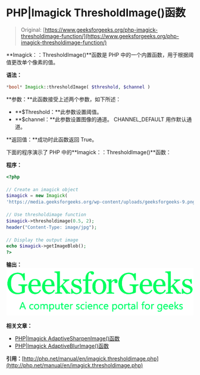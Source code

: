 # PHP|Imagick ThresholdImage()函数

> Original: [https://www.geeksforgeeks.org/php-imagick-thresholdimage-function/](https://www.geeksforgeeks.org/php-imagick-thresholdimage-function/)

**Imagick：：ThresholdImage()**函数是 PHP 中的一个内置函数，用于根据阈值更改单个像素的值。

**语法：**

```php
*bool* Imagick::thresholdImage( $threshold, $channel )
```

**参数：**此函数接受上述两个参数，如下所述：

*   **$Threshold：**此参数设置阈值。
*   **$channel：**此参数设置图像的通道。 CHANNEL_DEFAULT 用作默认通道。

**返回值：**成功时此函数返回 True。

下面的程序演示了 PHP 中的**Imagick：：ThresholdImage()**函数：

**程序：**

```php
<?php

// Create an imagick object
$imagick = new Imagick(
'https://media.geeksforgeeks.org/wp-content/uploads/geeksforgeeks-9.png');

// Use thresholdimage function
$imagick->thresholdimage(0.5, 2);
header("Content-Type: image/jpg");

// Display the output image
echo $imagick->getImageBlob();
?>
```

**输出：**
![thresholdimage](img/1e7771e358ab51105c9b732cb8696bce.png)

**相关文章：**

*   [PHP|Imagick AdaptiveSharpenImage()函数](https://www.geeksforgeeks.org/php-imagick-adaptivesharpenimage-function/)
*   [PHP|Imagick AdaptiveBlurImage()函数](https://www.geeksforgeeks.org/php-imagickadaptiveblurimage-function/)

**引用：**[http://php.net/manual/en/imagick.thresholdimage.php](http://php.net/manual/en/imagick.thresholdimage.php)